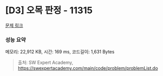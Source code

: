 # [D3] 오목 판정 - 11315 

[문제 링크](https://swexpertacademy.com/main/code/problem/problemDetail.do?contestProbId=AXaSUPYqPYMDFASQ) 

### 성능 요약

메모리: 22,912 KB, 시간: 169 ms, 코드길이: 1,631 Bytes



> 출처: SW Expert Academy, https://swexpertacademy.com/main/code/problem/problemList.do